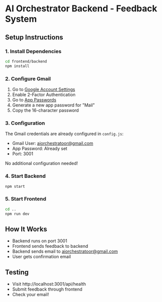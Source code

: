 # AI Orchestrator Backend - Feedback System

## Setup Instructions

### 1. Install Dependencies
```bash
cd frontend/backend
npm install
```

### 2. Configure Gmail
1. Go to [Google Account Settings](https://myaccount.google.com/)
2. Enable 2-Factor Authentication
3. Go to [App Passwords](https://myaccount.google.com/apppasswords)
4. Generate a new app password for "Mail"
5. Copy the 16-character password

### 3. Configuration
The Gmail credentials are already configured in `config.js`:
- Gmail User: aiorchestratoor@gmail.com
- App Password: Already set
- Port: 3001

No additional configuration needed!

### 4. Start Backend
```bash
npm start
```

### 5. Start Frontend
```bash
cd ..
npm run dev
```

## How It Works
- Backend runs on port 3001
- Frontend sends feedback to backend
- Backend sends email to aiorchestratoor@gmail.com
- User gets confirmation email

## Testing
- Visit http://localhost:3001/api/health
- Submit feedback through frontend
- Check your email!

